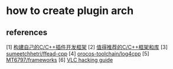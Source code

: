 # how to create plugin arch


## references
[1] [构建自己的C/C++插件开发框架](https://blog.csdn.net/pizi0475/article/details/5471637)
[2] [值得推荐的C/C++框架和库](https://blog.csdn.net/qq_21950929/article/details/78668870)
[3] [sumeetchhetri/ffead-cpp](https://github.com/sumeetchhetri/ffead-cpp)
[4] [orocos-toolchain/log4cpp](https://github.com/orocos-toolchain/log4cpp)
[5] [MT6797/frameworks](https://github.com/MT6797/frameworks)
[6] [VLC hacking guide](https://wiki.videolan.org/Hacker_Guide)